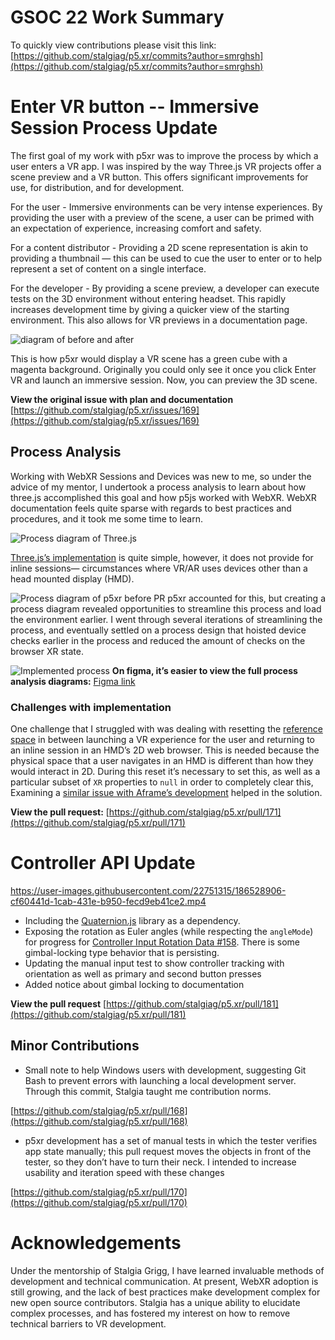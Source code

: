 # GSOC 22 Work Summary
To quickly view contributions please visit this link:
[https://github.com/stalgiag/p5.xr/commits?author=smrghsh](https://github.com/stalgiag/p5.xr/commits?author=smrghsh)


# Enter VR button -- Immersive Session Process Update
The first goal of my work with p5xr was to improve the process by which a user enters a VR app. I was inspired by the way Three.js VR projects offer a scene preview and a VR button. This offers significant improvements for use, for distribution, and for development.

For the user - Immersive environments can be very intense experiences. By providing the user with a preview of the scene, a user can be primed with an expectation of experience, increasing comfort and safety.

For a content distributor - Providing a 2D scene representation is akin to providing a thumbnail — this can be used to cue the user to enter or to help represent a set of content on a single interface.

For the developer - By providing a scene preview, a developer can execute tests on the 3D environment without entering headset. This rapidly increases development time by giving a quicker view of the starting environment. This also allows for VR previews in a documentation page.

![diagram of before and after](https://user-images.githubusercontent.com/22751315/179292673-63ed9c21-05af-448d-8a64-17f46f698206.png)

This is how p5xr would display a VR scene has a green cube with a magenta background. Originally you could only see it once you click Enter VR and launch an immersive session. Now, you can preview the 3D scene.

**View the original issue with plan and documentation**
[https://github.com/stalgiag/p5.xr/issues/169](https://github.com/stalgiag/p5.xr/issues/169)

## Process Analysis
Working with WebXR Sessions and Devices was new to me, so under the advice of my mentor, I undertook a process analysis to learn about how three.js accomplished this goal and how p5js worked with WebXR. WebXR documentation feels quite sparse with regards to best practices and procedures, and it took me some time to learn.

![Process diagram of Three.js](https://user-images.githubusercontent.com/22751315/179166072-0982e2b6-8fb3-4305-9727-c48f39cd6ad9.png)

[Three.js’s implementation](https://github.com/mrdoob/three.js/blob/master/examples/jsm/webxr/VRButton.js) is quite simple, however, it does not provide for inline sessions— circumstances where VR/AR uses devices other than a head mounted display (HMD).

![Process diagram of p5xr before PR](https://user-images.githubusercontent.com/22751315/179165850-8cf8d7b9-fcfc-433f-be3c-2b2d1afb517e.png)
p5xr accounted for this, but creating a process diagram revealed opportunities to streamline this process and load the environment earlier. I went through several iterations of streamlining the process, and eventually settled on a process design that hoisted device checks earlier in the process and reduced the amount of checks on the browser XR state.

![Implemented process](https://user-images.githubusercontent.com/22751315/189506616-2aadef57-ade0-4e12-b34c-5aace04710e0.png)
**On figma, it’s easier to view the full process analysis diagrams:**
[Figma link](https://www.figma.com/file/MO8ffPGo90uwwua4qqyT4W/three.js-vs-p5xr-vs-new-p5xr-XR-launcher?node-id=0%3A1)

### Challenges with implementation
One challenge that I struggled with was dealing with resetting the [reference space](https://immersive-web.github.io/webxr/spatial-tracking-explainer.html) in between launching a VR experience for the user and returning to an inline session in an HMD’s 2D web browser. This is needed because the physical space that a user navigates in an HMD is different than how they would interact in 2D. During this reset it’s necessary to set this, as well as a particular subset of  `XR` properties to `null` in order to completely clear this, Examining a [similar issue with Aframe’s development](https://github.com/aframevr/aframe/issues/4406) helped in the solution. 

**View the pull request:**
[https://github.com/stalgiag/p5.xr/pull/171](https://github.com/stalgiag/p5.xr/pull/171)

# Controller API Update
https://user-images.githubusercontent.com/22751315/186528906-cf60441d-1cab-431e-b950-fecd9eb41ce2.mp4

- Including the [Quaternion.js](https://github.com/infusion/Quaternion.js/) library as a dependency.
- Exposing the rotation as Euler angles (while respecting the `angleMode`) for progress for [Controller Input Rotation Data #158](https://github.com/stalgiag/p5.xr/issues/158). There is some gimbal-locking type behavior that is persisting.
- Updating the manual input test to show controller tracking with orientation as well as primary and second button presses
- Added notice about gimbal locking to documentation

**View the pull request**
[https://github.com/stalgiag/p5.xr/pull/181](https://github.com/stalgiag/p5.xr/pull/181)


## Minor Contributions
- Small note to help Windows users with development, suggesting Git Bash to prevent errors with launching a local development server. Through this commit, Stalgia taught me contribution norms.

[https://github.com/stalgiag/p5.xr/pull/168](https://github.com/stalgiag/p5.xr/pull/168)

- p5xr development has a set of manual tests in which the tester verifies app state manually; this pull request moves the objects in front of the tester, so they don’t have to turn their neck. I intended to increase usability and iteration speed with these changes

[https://github.com/stalgiag/p5.xr/pull/170](https://github.com/stalgiag/p5.xr/pull/170)


# Acknowledgements
Under the mentorship of Stalgia Grigg, I have learned invaluable methods of development and technical communication. At present, WebXR adoption is still growing, and the lack of best practices make development complex for new open source contributors. Stalgia has a unique ability to elucidate complex processes, and has fostered my interest on how to remove technical barriers to VR development.

